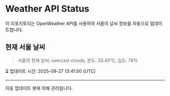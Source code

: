 
# Weather API Status

이 리포지토리는 OpenWeather API를 사용하여 서울의 날씨 정보를 자동으로 업데이트합니다.

## 현재 서울 날씨
> 서울의 현재 날씨: overcast clouds, 온도: 20.45°C, 습도: 78%

⏳ 업데이트 시간: 2025-09-27 13:41:50 (UTC)

---
자동 업데이트 봇에 의해 관리됩니다.
